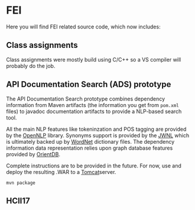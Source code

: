 # FEI
Here you will find FEI related source code, which now includes:

## Class assignments
Class assignments were mostly build using C/C++ so a VS compiler will probably do the job.

## API Documentation Search (ADS) prototype
The API Documentation Search prototype combines dependency information from Maven artifacts (the information you get from `pom.xml` files) to javadoc documentation artifacts to provide a NLP-based search tool.

All the main NLP features like tokeninzation and POS tagging are provided by the [OpenNLP](https://opennlp.apache.org/) library. Synonyms support is provided by the [JWNL](https://sourceforge.net/projects/jwordnet/) which is ultimately backed up by [WordNet](https://wordnet.princeton.edu) dictionary files. The dependency information data representation relies upon graph database features provided by [OrientDB](https://orientdb.com).

Complete instructions are to be provided in the future. For now, use and deploy the resulting .WAR to a [Tomcat](https://tomcat.apache.org/ )server.
```
mvn package
```

## HCII17
